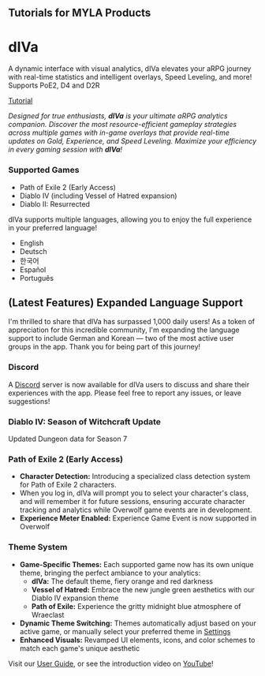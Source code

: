## Tutorials for MYLA Products

# dIVa 

A dynamic interface with visual analytics, dIVa elevates your aRPG journey with real-time statistics and intelligent overlays, Speed Leveling, and more! Supports PoE2, D4 and D2R

[Tutorial](https://myla-llc.github.io/tutorials/dIVa/index.html)

*Designed for true enthusiasts, **dIVa** is your ultimate aRPG analytics companion. Discover the most resource-efficient gameplay strategies across multiple games with in-game overlays that provide real-time updates on Gold, Experience, and Speed Leveling. Maximize your efficiency in every gaming session with **dIVa**!*

### Supported Games
- Path of Exile 2 (Early Access)
- Diablo IV (including Vessel of Hatred expansion)
- Diablo II: Resurrected

dIVa supports multiple languages, allowing you to enjoy the full experience in your preferred language!
- English
- Deutsch
- 한국어
- Español
- Português

## (Latest Features) Expanded Language Support
I'm thrilled to share that dIVa has surpassed 1,000 daily users!
As a token of appreciation for this incredible community, I'm expanding the language support to include German and Korean — two of the most active user groups in the app.
Thank you for being part of this journey!

### Discord
A <a href="https://discord.gg/Kp4dNHbmcJ" class="text-accent underline">Discord</a> server is now available for dIVa users to discuss and share their experiences with the app.
Please feel free to report any issues, or leave suggestions!

### Diablo IV: Season of Witchcraft Update
Updated Dungeon data for Season 7

### Path of Exile 2 (Early Access)

- **Character Detection:** Introducing a specialized class detection system for Path of Exile 2 characters.
- When you log in, dIVa will prompt you to select your character's class, and will remember it for future sessions, ensuring accurate character tracking and analytics while Overwolf game events are in development.
- **Experience Meter Enabled:** Experience Game Event is now supported in Overwolf

### Theme System

- **Game-Specific Themes:** Each supported game now has its own unique theme, bringing the perfect ambiance to your analytics:
  - **dIVa:** The default theme, fiery orange and red darkness
  - **Vessel of Hatred:** Embrace the new jungle green aesthetics with our Diablo IV expansion theme
  - **Path of Exile:** Experience the gritty midnight blue atmosphere of Wraeclast
- **Dynamic Theme Switching:** Themes automatically adjust based on your active game, or manually select your preferred theme in [Settings](settings.html#themes)
- **Enhanced Visuals:** Revamped UI elements, icons, and color schemes to match each game's unique aesthetic

Visit our [User Guide](https://myla-llc.github.io/tutorials/dIVa/index.html), or see the introduction video on [YouTube](https://youtu.be/9ZPsBgi1_M8)!